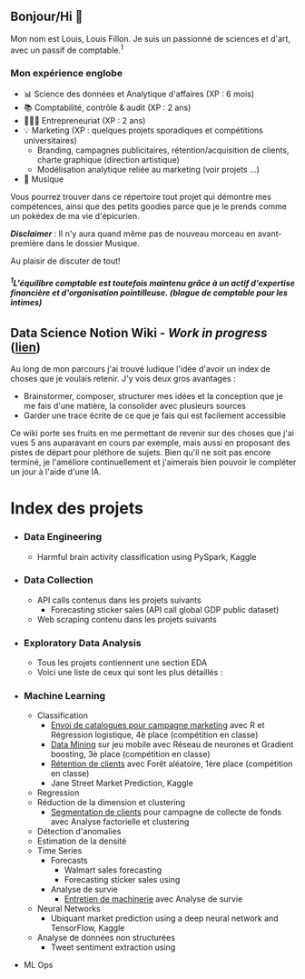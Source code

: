 ## Bonjour/Hi 👋

Mon nom est Louis, Louis Fillon. Je suis un passionné de sciences et d'art, avec un passif de comptable.<sup>1</sup>

### Mon expérience englobe
- 📊 Science des données et Analytique d'affaires (XP : 6 mois)
- 📚 Comptabilité, contrôle & audit (XP : 2 ans)
- 👷🏻‍♂️ Entrepreneuriat (XP : 2 ans)
- 💡 Marketing (XP : quelques projets sporadiques et compétitions universitaires)
   - Branding, campagnes publicitaires, rétention/acquisition de clients, charte graphique (direction artistique)
   - Modélisation analytique reliée au marketing (voir projets ...)
- 🎸 Musique

Vous pourrez trouver dans ce répertoire tout projet qui démontre mes compétences, ainsi que des petits goodies parce que je le prends comme un pokédex de ma vie d'épicurien.

***Disclaimer*** : Il n'y aura quand même pas de nouveau morceau en avant-première dans le dossier Musique.
<!--(mettre des extraits de morceaux avec titre "morceau en avant-première.wav" et maquette de la pochette/calligramme)-->


Au plaisir de discuter de tout!


***<h6><sup>1</sup>L'équilibre comptable est toutefois maintenu grâce à un actif d'expertise financière et d'organisation pointilleuse. (blague de comptable pour les intimes) </h6>***



## Data Science Notion Wiki - *****Work in progress***** ([lien](https://indecisive-perch-4dc.notion.site/14ce95ec0bf54ffd9b9d5a0cadbfd36f?v=1a39d338e4da80039c8a000cda16733d))
Au long de mon parcours j'ai trouvé ludique l'idée d'avoir un index de choses que je voulais retenir. J'y vois deux gros avantages :
- Brainstormer, composer, structurer mes idées et la conception que je me fais d'une matière, la consolider avec plusieurs sources
- Garder une trace écrite de ce que je fais qui est facilement accessible

Ce wiki porte ses fruits en me permettant de revenir sur des choses que j'ai vues 5 ans auparavant en cours par exemple, mais aussi en proposant des pistes de départ pour pléthore de sujets. Bien qu'il ne soit pas encore terminé, je l'améliore continuellement et j'aimerais bien pouvoir le compléter un jour à l'aide d'une IA.



# Index des projets

- ### Data Engineering
   - Harmful brain activity classification using PySpark, Kaggle

- ### Data Collection
   - API calls contenus dans les projets suivants
      - Forecasting sticker sales (API call global GDP public dataset)
   - Web scraping contenu dans les projets suivants

- ### Exploratory Data Analysis
   - Tous les projets contiennent une section EDA
   - Voici une liste de ceux qui sont les plus détaillés :
 
- ### Machine Learning
   - Classification
      - [Envoi de catalogues pour campagne marketing](https://github.com/lofillon/lofillon/tree/main/Classification/EnvoiCatalogue_optimisation) avec R et Régression logistique, 4è place (compétition en classe) 
      - [Data Mining](https://github.com/lofillon/lofillon/tree/main/Classification/DataMining_NeuralNetwork) sur jeu mobile avec Réseau de neurones et Gradient boosting, 3è place (compétition en classe)
      - [Rétention de clients](https://github.com/lofillon/lofillon/tree/main/Classification/Churn_RandomForest) avec Forêt aléatoire, 1ère place (compétition en classe)
      - Jane Street Market Prediction, Kaggle
   - Regression
   - Réduction de la dimension et clustering
      - [Segmentation de clients](https://github.com/lofillon/lofillon/tree/main/Clustering/Segmentation_Clustering_Marketing) pour campagne de collecte de fonds avec Analyse factorielle et clustering
   - Détection d'anomalies
   - Estimation de la densité
   - Time Series
      - Forecasts
         - Walmart sales forecasting
         - Forecasting sticker sales using
      - Analyse de survie
         - [Entretien de machinerie](https://github.com/lofillon/lofillon/tree/main/TimeSeries/SurvivalAnalysis_Machinerie) avec Analyse de survie
   - Neural Networks
      - Ubiquant market prediction using a deep neural network and TensorFlow, Kaggle
   - Analyse de données non structurées
      - Tweet sentiment extraction using 
    
- ML Ops
